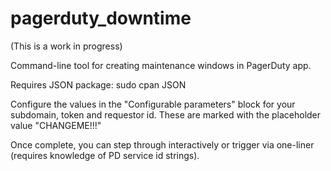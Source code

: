pagerduty_downtime
==================

(This is a work in progress) 

Command-line tool for creating maintenance windows in PagerDuty app. 

Requires JSON package: 
     sudo cpan JSON

Configure the values in the "Configurable parameters" block for your subdomain,
token and requestor id. These are marked with the placeholder value "CHANGEME!!!"

Once complete, you can step through interactively or trigger via one-liner (requires knowledge of PD service id strings). 


